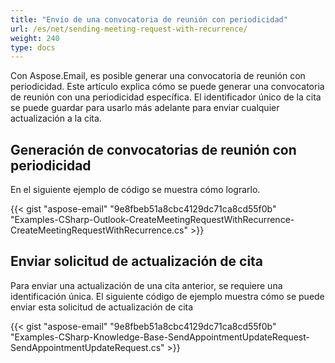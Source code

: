 ```yaml
---
title: "Envío de una convocatoria de reunión con periodicidad"
url: /es/net/sending-meeting-request-with-recurrence/
weight: 240
type: docs
---
```



Con Aspose.Email, es posible generar una convocatoria de reunión con periodicidad. Este artículo explica cómo se puede generar una convocatoria de reunión con una periodicidad específica. El identificador único de la cita se puede guardar para usarlo más adelante para enviar cualquier actualización a la cita.
## **Generación de convocatorias de reunión con periodicidad**
En el siguiente ejemplo de código se muestra cómo lograrlo.



{{< gist "aspose-email" "9e8fbeb51a8cbc4129dc71ca8cd55f0b" "Examples-CSharp-Outlook-CreateMeetingRequestWithRecurrence-CreateMeetingRequestWithRecurrence.cs" >}}
## **Enviar solicitud de actualización de cita**
Para enviar una actualización de una cita anterior, se requiere una identificación única. El siguiente código de ejemplo muestra cómo se puede enviar esta solicitud de actualización de cita



{{< gist "aspose-email" "9e8fbeb51a8cbc4129dc71ca8cd55f0b" "Examples-CSharp-Knowledge-Base-SendAppointmentUpdateRequest-SendAppointmentUpdateRequest.cs" >}}
